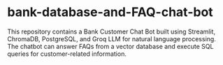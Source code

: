 # bank-database-and-FAQ-chat-bot
This repository contains a Bank Customer Chat Bot built using Streamlit, ChromaDB, PostgreSQL, and Groq LLM for natural language processing. The chatbot can answer FAQs from a vector database and execute SQL queries for customer-related information.
